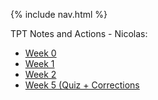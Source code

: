 {% include nav.html %}

TPT Notes and Actions - Nicolas: 

- [Week 0](TPT/week0.md)
- [Week 1](TPT/week1.md)
- [Week 2](TPT/week2.md)
- [Week 5 (Quiz + Corrections](TPT/week5.md)
